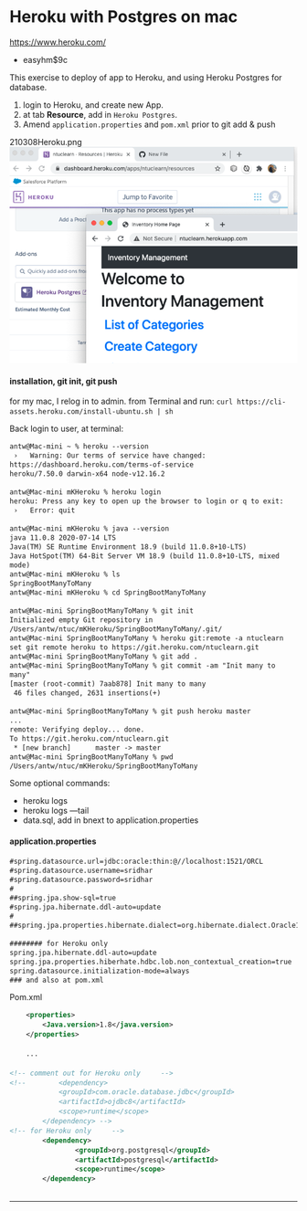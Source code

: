 Heroku with Postgres on mac
===
https://www.heroku.com/
- easyhm$9c

This exercise to deploy of app to Heroku, and using Heroku Postgres for database.


1. login to Heroku, and create new App.
2. at tab **Resource**, add in `Heroku Postgres`.
3. Amend `application.properties` and `pom.xml` prior to git add & push

210308Heroku.png<img src="210308Heroku.png">

#### installation, git init, git push
for my mac, I relog in to admin. from Terminal and run:
`curl https://cli-assets.heroku.com/install-ubuntu.sh | sh`

Back login to user, at terminal:
``` console
antw@Mac-mini ~ % heroku --version
 ›   Warning: Our terms of service have changed: https://dashboard.heroku.com/terms-of-service
heroku/7.50.0 darwin-x64 node-v12.16.2

antw@Mac-mini mKHeroku % heroku login
heroku: Press any key to open up the browser to login or q to exit: 
 ›   Error: quit

antw@Mac-mini mKHeroku % java --version
java 11.0.8 2020-07-14 LTS
Java(TM) SE Runtime Environment 18.9 (build 11.0.8+10-LTS)
Java HotSpot(TM) 64-Bit Server VM 18.9 (build 11.0.8+10-LTS, mixed mode)
antw@Mac-mini mKHeroku % ls
SpringBootManyToMany
antw@Mac-mini mKHeroku % cd SpringBootManyToMany

antw@Mac-mini SpringBootManyToMany % git init
Initialized empty Git repository in /Users/antw/ntuc/mKHeroku/SpringBootManyToMany/.git/
antw@Mac-mini SpringBootManyToMany % heroku git:remote -a ntuclearn
set git remote heroku to https://git.heroku.com/ntuclearn.git
antw@Mac-mini SpringBootManyToMany % git add .
antw@Mac-mini SpringBootManyToMany % git commit -am "Init many to many" 
[master (root-commit) 7aab878] Init many to many
 46 files changed, 2631 insertions(+)

antw@Mac-mini SpringBootManyToMany % git push heroku master
...
remote: Verifying deploy... done.
To https://git.heroku.com/ntuclearn.git
 * [new branch]      master -> master
antw@Mac-mini SpringBootManyToMany % pwd
/Users/antw/ntuc/mKHeroku/SpringBootManyToMany

```
Some optional commands:
- heroku logs
- heroku logs —tail
- data.sql, add in bnext to application.properties


#### application.properties
``` properties
#spring.datasource.url=jdbc:oracle:thin:@//localhost:1521/ORCL
#spring.datasource.username=sridhar
#spring.datasource.password=sridhar
#
##spring.jpa.show-sql=true
#spring.jpa.hibernate.ddl-auto=update
#
##spring.jpa.properties.hibernate.dialect=org.hibernate.dialect.Oracle10gDialectls

######## for Heroku only
spring.jpa.hibernate.ddl-auto=update
spring.jpa.properties.hiberhate.hdbc.lob.non_contextual_creation=true
spring.datasource.initialization-mode=always
### and also at pom.xml

```
Pom.xml
``` xml
	<properties>
		<Java.version>1.8</java.version>
	</properties>

	...

<!-- comment out for Heroku only	 -->	
<!-- 		<dependency>
			<groupId>com.oracle.database.jdbc</groupId>
			<artifactId>ojdbc8</artifactId>
			<scope>runtime</scope>
		</dependency> -->
<!-- for Heroku only	 -->	
		<dependency>
			    <groupId>org.postgresql</groupId>
			    <artifactId>postgresql</artifactId>
			    <scope>runtime</scope>
		</dependency>
		
```
---
